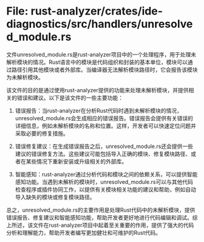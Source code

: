 # File: rust-analyzer/crates/ide-diagnostics/src/handlers/unresolved_module.rs

文件unresolved_module.rs是rust-analyzer项目中的一个处理程序，用于处理未解析模块的情况。Rust语言中的模块是代码组织和封装的基本单位，模块可以通过路径引用其他模块或者外部库。当编译器无法解析模块路径时，它会报告该模块为未解析模块。

该文件的目的是通过使用rust-analyzer提供的功能来处理未解析模块，并提供相关的错误和建议。以下是该文件的一些主要功能：

1. 错误报告：当rust-analyzer在分析Rust代码时遇到未解析模块的情况，unresolved_module.rs会生成相应的错误报告。错误报告会提供有关错误的详细信息，例如未解析模块的名称和位置。这样，开发者可以快速定位问题并采取必要的修复措施。

2. 错误修复建议：在生成错误报告之后，unresolved_module.rs还会提供一些建议的错误修复方法。这些建议可能包括导入正确的模块、修复模块路径、或者在某些情况下重新安装或升级相关的外部库。

3. 智能感知：rust-analyzer通过分析代码和模块之间的依赖关系，可以提供智能感知功能。当遇到未解析的模块时，unresolved_module.rs可以与其他代码检查程序或插件协同工作，以提供有关模块相关功能的建议和帮助，例如自动导入缺失的模块或修复模块路径。

总之，unresolved_module.rs的主要作用是处理Rust代码中的未解析模块，提供错误报告、修复建议和智能感知功能，帮助开发者更好地进行代码编辑和调试。综上所述，该文件在rust-analyzer项目中起着至关重要的作用，提供了强大的代码分析和理解能力，帮助开发者编写更加健壮和可维护的Rust代码。

